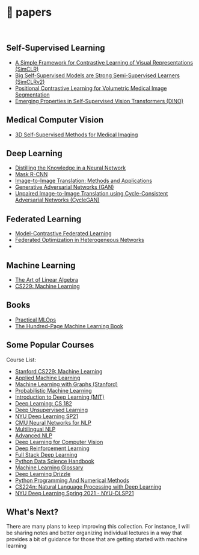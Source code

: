# 📓 papers<br>

<img alt="" src="https://img.shields.io/badge/Arxiv-b31b1b.svg?style=for-the-badge&logo=Arxiv&logoColor=white"/> <img alt="" src="https://img.shields.io/badge/PaperWithCode-0297b1.svg?style=for-the-badge&logo=PaperWithCode&logoColor=white"/>

## Self-Supervised Learning<br>
- [A Simple Framework for Contrastive Learning of Visual Representations (SimCLR)](https://arxiv.org/pdf/2002.05709)<br>
- [Big Self-Supervised Models are Strong Semi-Supervised Learners (SimCLRv2)](https://arxiv.org/pdf/2006.10029)<br>
- [Positional Contrastive Learning for Volumetric Medical Image Segmentation](https://arxiv.org/abs/2106.09157)<br>
- [Emerging Properties in Self-Supervised Vision Transformers (DINO)](https://arxiv.org/pdf/2104.14294)

## Medical Computer Vision<br>
- [3D Self-Supervised Methods for Medical Imaging](https://arxiv.org/abs/2006.03829)<br>


## Deep Learning<br>
- [Distilling the Knowledge in a Neural Network](https://arxiv.org/pdf/1503.02531)
- [Mask R-CNN](https://arxiv.org/abs/1703.06870)
- [Image-to-Image Translation: Methods and Applications](https://arxiv.org/abs/2101.08629)
- [Generative Adversarial Networks (GAN)](https://arxiv.org/abs/1406.2661)
- [Unpaired Image-to-Image Translation using Cycle-Consistent Adversarial Networks (CycleGAN)](https://arxiv.org/abs/1703.10593)


## Federated Learning<br>
- [Model-Contrastive Federated Learning](https://arxiv.org/abs/2103.16257)
- [Federated Optimization in Heterogeneous Networks](https://arxiv.org/pdf/1812.06127)
-


## Machine Learning<br>
- [The Art of Linear Algebra](https://github.com/kenjihiranabe/The-Art-of-Linear-Algebra/blob/main/The-Art-of-Linear-Algebra.pdf)
- [CS229: Machine Learning](https://aman.ai/cs229/)


## Books<br>
- [Practical MLOps](https://www.oreilly.com/library/view/practical-mlops/9781098103002/)
- [The Hundred-Page Machine Learning Book](http://themlbook.com/)


## Some Popular Courses<br>
Course List:

- [Stanford CS229: Machine Learning](https://github.com/dair-ai/ML-YouTube-Courses/blob/main/README.md#stanford-cs229-machine-learning)
- [Applied Machine Learning](https://github.com/dair-ai/ML-YouTube-Courses/blob/main/README.md#applied-machine-learning)
- [Machine Learning with Graphs (Stanford)](https://github.com/dair-ai/ML-YouTube-Courses/blob/main/README.md#machine-learning-with-graphs-stanford)
- [Probabilistic Machine Learning](https://github.com/dair-ai/ML-YouTube-Courses/blob/main/README.md#probabilistic-machine-learning)
- [Introduction to Deep Learning (MIT)](https://github.com/dair-ai/ML-YouTube-Courses/blob/main/README.md#introduction-to-deep-learning)
- [Deep Learning: CS 182](https://github.com/dair-ai/ML-YouTube-Courses/blob/main/README.md#deep-learning-cs-182)
- [Deep Unsupervised Learning](https://github.com/dair-ai/ML-YouTube-Courses/blob/main/README.md#deep-unsupervised-learning)
- [NYU Deep Learning SP21](https://github.com/dair-ai/ML-YouTube-Courses/blob/main/README.md#nyu-deep-learning-sp21)
- [CMU Neural Networks for NLP](https://github.com/dair-ai/ML-YouTube-Courses/blob/main/README.md#cmu-neural-networks-for-nlp)
- [Multilingual NLP](https://github.com/dair-ai/ML-YouTube-Courses/blob/main/README.md#multilingual-nlp)
- [Advanced NLP](https://github.com/dair-ai/ML-YouTube-Courses/blob/main/README.md#advanced-nlp)
- [Deep Learning for Computer Vision](https://github.com/dair-ai/ML-YouTube-Courses/blob/main/README.md#deep-learning-for-computer-vision)
- [Deep Reinforcement Learning](https://github.com/dair-ai/ML-YouTube-Courses/blob/main/README.md#deep-reinforcement-learning)
- [Full Stack Deep Learning](https://github.com/dair-ai/ML-YouTube-Courses/blob/main/README.md#full-stack-deep-learning)
- [Python Data Science Handbook](https://jakevdp.github.io/PythonDataScienceHandbook/)
- [Machine Learning Glossary](https://ml-cheatsheet.readthedocs.io/en/latest/index.html)
- [Deep Learning Drizzle](https://deep-learning-drizzle.github.io/index.html)
- [Python Programming And Numerical Methods](https://pythonnumericalmethods.berkeley.edu/notebooks/Index.html)
- [CS224n: Natural Language Processing with Deep Learning](https://web.stanford.edu/class/cs224n/)
- [NYU Deep Learning Spring 2021 - NYU-DLSP21](https://cds.nyu.edu/deep-learning/)

## What's Next?

There are many plans to keep improving this collection. For instance, I will be sharing notes and better organizing individual lectures in a way that provides a bit of guidance for those that are getting started with machine learning

